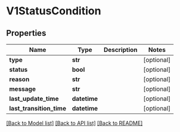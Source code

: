 # V1StatusCondition

## Properties
Name | Type | Description | Notes
------------ | ------------- | ------------- | -------------
**type** | **str** |  | [optional] 
**status** | **bool** |  | [optional] 
**reason** | **str** |  | [optional] 
**message** | **str** |  | [optional] 
**last_update_time** | **datetime** |  | [optional] 
**last_transition_time** | **datetime** |  | [optional] 

[[Back to Model list]](../README.md#documentation-for-models) [[Back to API list]](../README.md#documentation-for-api-endpoints) [[Back to README]](../README.md)


